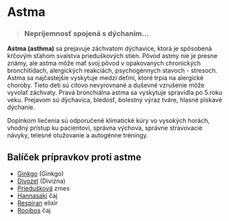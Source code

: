Astma
=====

> ### Nepríjemnosť spojená s dýchaním…

**Astma (asthma)** sa prejavuje záchvatom dýchavice, ktorá je spôsobená kŕčovým
sťahom svalstva prieduškových stien. Pôvod astmy nie je presne známy, ale astma
môže mať svoj pôvod v opakovaných chronických bronchitídach, alergických
reakciách, psychogénnych stavoch - stresoch. Astma sa najčastejšie vyskytuje
medzi deťmi, ktoré trpia na alergické choroby. Tieto deti sú citovo nevyrovnané
a duševné vzrušenie môže vyvolať záchvaty. Pravá bronchiálna astma sa vyskytuje
spravidla po 5.roku veku. Prejavom sú dýchavica, bledosť, bolestný výraz tváre,
hlasné pískavé dýchanie.

Doplnkom liečenia sú odporučené klimatické kúry vo vysokých horách, vhodný
prístup ku pacientovi, správna výchova, správne stravovacie návyky, telesné
otužovanie a autogénne tréningy.

Balíček prípravkov proti astme
------------------------------

* [Ginkgo](/sip/tinktury/ginkgo) (Ginkgo)
* [Divozel](/sip/tinktury/divozel) (Divizna)
* [Priedušková](/sip/tinktury/zmes-prieduskova) zmes
* [Hannasaki](/sip/caje/hannasaki) čaj
* [Respiran](/sip/elixiry/respiran) elixír
* [Rooibos](/sip/caje/rooibos) čaj
